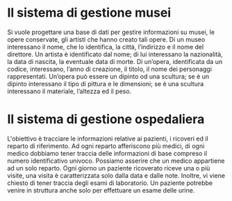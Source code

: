 # Il sistema di gestione musei

Si vuole progettare una base di dati per gestire informazioni su musei, le opere conservate, gli artisti che hanno creato tali opere.
Di un museo interessano il nome, che lo identifica, la città, l’indirizzo e il nome del direttore.
Un artista è identificato dal nome; di lui interessano la nazionalità, la data di nascita, la eventuale data di morte.
Di un’opera, identificata da un codice, interessano, l’anno di creazione, il titolo, il nome dei personaggi rappresentati.
Un’opera può essere un dipinto od una scultura; se è un dipinto interessano il tipo di pittura e le dimensioni; se è una scultura interessano il materiale, l’altezza ed il peso.

# Il sistema di gestione ospedaliera

L'obiettivo è tracciare le informazioni relative ai pazienti, i ricoveri ed il reparto di riferimento.
Ad ogni reparto afferiscono più medici, di ogni medico dobbiamo tener traccia delle informazioni di base compreso il numero identificativo univoco. Possiamo asserire che un medico appartiene ad un solo reparto.
Ogni giorno un paziente ricoverato riceve una o più visite, una visita è caratterizzata solo dalla data e dalle note.
Inoltre, vi viene chiesto di tener traccia degli esami di laboratorio. Un paziente potrebbe venire in struttura anche solo per effettuare un esame delle urine.